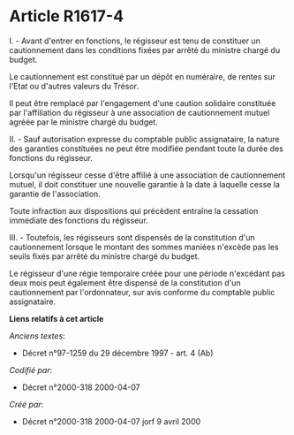 # Article R1617-4

I. - Avant d'entrer en fonctions, le régisseur est tenu de constituer un cautionnement dans les conditions fixées par arrêté
du ministre chargé du budget.

Le cautionnement est constitué par un dépôt en numéraire, de rentes sur l'Etat ou d'autres valeurs du Trésor.

Il peut être remplacé par l'engagement d'une caution solidaire constituée par l'affiliation du régisseur à une association de
cautionnement mutuel agréée par le ministre chargé du budget.

II. - Sauf autorisation expresse du comptable public assignataire, la nature des garanties constituées ne peut être modifiée
pendant toute la durée des fonctions du régisseur.

Lorsqu'un régisseur cesse d'être affilié à une association de cautionnement mutuel, il doit constituer une nouvelle garantie
à la date à laquelle cesse la garantie de l'association.

Toute infraction aux dispositions qui précèdent entraîne la cessation immédiate des fonctions du régisseur.

III. - Toutefois, les régisseurs sont dispensés de la constitution d'un cautionnement lorsque le montant des sommes maniées
n'excède pas les seuils fixés par arrêté du ministre chargé du budget.

Le régisseur d'une régie temporaire créée pour une période n'excédant pas deux mois peut également être dispensé de la
constitution d'un cautionnement par l'ordonnateur, sur avis conforme du comptable public assignataire.

**Liens relatifs à cet article**

_Anciens textes_:

  - Décret n°97-1259 du 29 décembre 1997 - art. 4 (Ab)

_Codifié par_:

  - Décret n°2000-318 2000-04-07

_Créé par_:

  - Décret n°2000-318 2000-04-07 jorf 9 avril 2000
